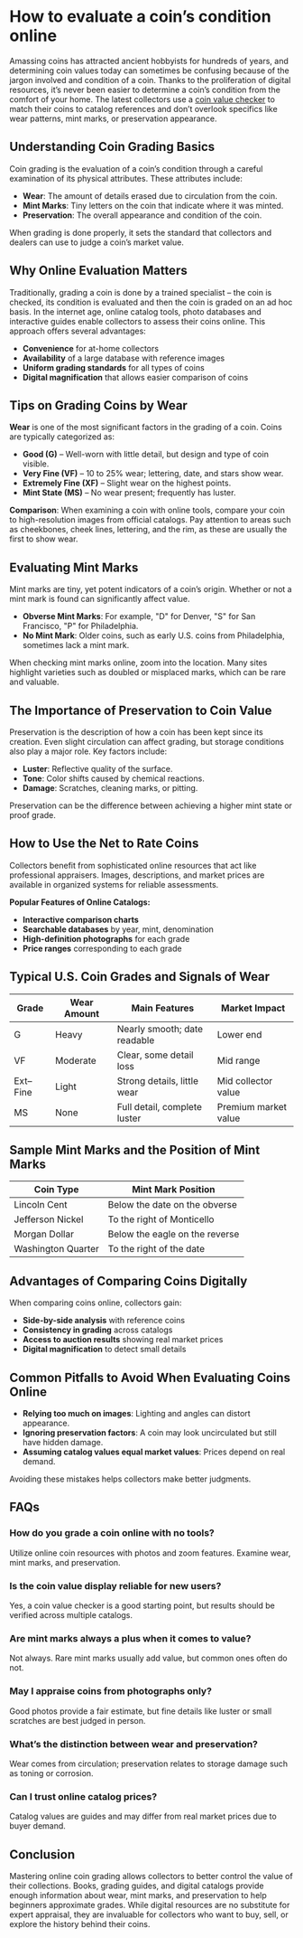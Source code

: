 # **How to evaluate a coin’s condition online**

Amassing coins has attracted ancient hobbyists for hundreds of years, and determining coin values today can sometimes be confusing because of the jargon involved and condition of a coin. Thanks to the proliferation of digital resources, it’s never been easier to determine a coin’s condition from the comfort of your home. The latest collectors use a [coin value checker](https://coinstrail.com/) to match their coins to catalog references and don’t overlook specifics like wear patterns, mint marks, or preservation appearance.

## **Understanding Coin Grading Basics**

Coin grading is the evaluation of a coin’s condition through a careful examination of its physical attributes. These attributes include:

- **Wear**: The amount of details erased due to circulation from the coin.
- **Mint Marks**: Tiny letters on the coin that indicate where it was minted.
- **Preservation**: The overall appearance and condition of the coin.

When grading is done properly, it sets the standard that collectors and dealers can use to judge a coin’s market value.

## **Why Online Evaluation Matters**

Traditionally, grading a coin is done by a trained specialist – the coin is checked, its condition is evaluated and then the coin is graded on an ad hoc basis. In the internet age, online catalog tools, photo databases and interactive guides enable collectors to assess their coins online. This approach offers several advantages:

- **Convenience** for at-home collectors
- **Availability** of a large database with reference images
- **Uniform grading standards** for all types of coins
- **Digital magnification** that allows easier comparison of coins

## **Tips on Grading Coins by Wear**

**Wear** is one of the most significant factors in the grading of a coin. Coins are typically categorized as:

- **Good (G)** – Well-worn with little detail, but design and type of coin visible.
- **Very Fine (VF)** – 10 to 25% wear; lettering, date, and stars show wear.
- **Extremely Fine (XF)** – Slight wear on the highest points.
- **Mint State (MS)** – No wear present; frequently has luster.

**Comparison**: When examining a coin with online tools, compare your coin to high-resolution images from official catalogs. Pay attention to areas such as cheekbones, cheek lines, lettering, and the rim, as these are usually the first to show wear.

## **Evaluating Mint Marks**

Mint marks are tiny, yet potent indicators of a coin’s origin. Whether or not a mint mark is found can significantly affect value.

- **Obverse Mint Marks**: For example, "D" for Denver, "S" for San Francisco, "P" for Philadelphia.
- **No Mint Mark**: Older coins, such as early U.S. coins from Philadelphia, sometimes lack a mint mark.

When checking mint marks online, zoom into the location. Many sites highlight varieties such as doubled or misplaced marks, which can be rare and valuable.

## **The Importance of Preservation to Coin Value**

Preservation is the description of how a coin has been kept since its creation. Even slight circulation can affect grading, but storage conditions also play a major role. Key factors include:

- **Luster**: Reflective quality of the surface.
- **Tone**: Color shifts caused by chemical reactions.
- **Damage**: Scratches, cleaning marks, or pitting.

Preservation can be the difference between achieving a higher mint state or proof grade.

## **How to Use the Net to Rate Coins**

Collectors benefit from sophisticated online resources that act like professional appraisers. Images, descriptions, and market prices are available in organized systems for reliable assessments.

**Popular Features of Online Catalogs:**

- **Interactive comparison charts**
- **Searchable databases** by year, mint, denomination
- **High-definition photographs** for each grade
- **Price ranges** corresponding to each grade

## **Typical U.S. Coin Grades and Signals of Wear**

| Grade | Wear Amount | Main Features | Market Impact |
| --- | --- | --- | --- |
| G | Heavy | Nearly smooth; date readable | Lower end |
| VF | Moderate | Clear, some detail loss | Mid range |
| Ext–Fine | Light | Strong details, little wear | Mid collector value |
| MS | None | Full detail, complete luster | Premium market value |

## **Sample Mint Marks and the Position of Mint Marks**

| Coin Type | Mint Mark Position |
| --- | --- |
| Lincoln Cent | Below the date on the obverse |
| Jefferson Nickel | To the right of Monticello |
| Morgan Dollar | Below the eagle on the reverse |
| Washington Quarter | To the right of the date |

## **Advantages of Comparing Coins Digitally**

When comparing coins online, collectors gain:

- **Side-by-side analysis** with reference coins
- **Consistency in grading** across catalogs
- **Access to auction results** showing real market prices
- **Digital magnification** to detect small details

## **Common Pitfalls to Avoid When Evaluating Coins Online**

- **Relying too much on images**: Lighting and angles can distort appearance.
- **Ignoring preservation factors**: A coin may look uncirculated but still have hidden damage.
- **Assuming catalog values equal market values**: Prices depend on real demand.

Avoiding these mistakes helps collectors make better judgments.

## **FAQs**

### **How do you grade a coin online with no tools?**

Utilize online coin resources with photos and zoom features. Examine wear, mint marks, and preservation.

### **Is the coin value display reliable for new users?**

Yes, a coin value checker is a good starting point, but results should be verified across multiple catalogs.

### **Are mint marks always a plus when it comes to value?**

Not always. Rare mint marks usually add value, but common ones often do not.

### **May I appraise coins from photographs only?**

Good photos provide a fair estimate, but fine details like luster or small scratches are best judged in person.

### **What’s the distinction between wear and preservation?**

Wear comes from circulation; preservation relates to storage damage such as toning or corrosion.

### **Can I trust online catalog prices?**

Catalog values are guides and may differ from real market prices due to buyer demand.

## **Conclusion**

Mastering online coin grading allows collectors to better control the value of their collections. Books, grading guides, and digital catalogs provide enough information about wear, mint marks, and preservation to help beginners approximate grades. While digital resources are no substitute for expert appraisal, they are invaluable for collectors who want to buy, sell, or explore the history behind their coins.
